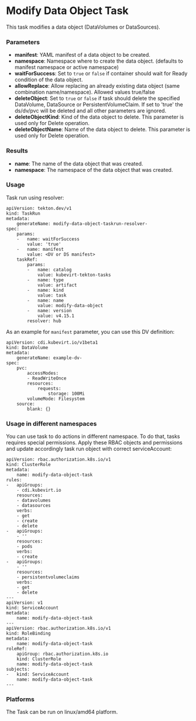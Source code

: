 # Modify Data Object Task

This task modifies a data object (DataVolumes or DataSources).

### Parameters

- **manifest**: YAML manifest of a data object to be created.
- **namespace**: Namespace where to create the data object. (defaults to manifest namespace or active namespace)
- **waitForSuccess**: Set to `true` or `false` if container should wait for Ready condition of the data object.
- **allowReplace**: Allow replacing an already existing data object (same combination name/namespace). Allowed values true/false
- **deleteObject**: Set to `true` or `false` if task should delete the specified DataVolume, DataSource or PersistentVolumeClaim. If set to 'true' the ds/dv/pvc will be deleted and all other parameters are ignored.
- **deleteObjectKind**: Kind of the data object to delete. This parameter is used only for Delete operation.
- **deleteObjectName**: Name of the data object to delete. This parameter is used only for Delete operation.
  
### Results

- **name**: The name of the data object that was created.
- **namespace**: The namespace of the data object that was created.

### Usage

Task run using resolver:
```
apiVersion: tekton.dev/v1
kind: TaskRun
metadata:
    generateName: modify-data-object-taskrun-resolver-
spec:
    params:
    -   name: waitForSuccess
        value: 'true'
    -   name: manifest
        value: <DV or DS manifest>
    taskRef:
        params:
        -   name: catalog
            value: kubevirt-tekton-tasks
        -   name: type
            value: artifact
        -   name: kind
            value: task
        -   name: name
            value: modify-data-object
        -   name: version
            value: v4.15.1
        resolver: hub
```

As an example for `manifest` parameter, you can use this DV definition:
```
apiVersion: cdi.kubevirt.io/v1beta1
kind: DataVolume
metadata:
    generateName: example-dv-
spec:
    pvc:
        accessModes:
        - ReadWriteOnce
        resources:
            requests:
                storage: 100Mi
        volumeMode: Filesystem
    source:
        blank: {}
```

### Usage in different namespaces

You can use task to do actions in different namespace. To do that, tasks requires special permissions. Apply these RBAC objects and permissions and update accordingly task run object with correct serviceAccount:

```
apiVersion: rbac.authorization.k8s.io/v1
kind: ClusterRole
metadata:
    name: modify-data-object-task
rules:
-   apiGroups:
    - cdi.kubevirt.io
    resources:
    - datavolumes
    - datasources
    verbs:
    - get
    - create
    - delete
-   apiGroups:
    - ''
    resources:
    - pods
    verbs:
    - create
-   apiGroups:
    - ''
    resources:
    - persistentvolumeclaims
    verbs:
    - get
    - delete
---
apiVersion: v1
kind: ServiceAccount
metadata:
    name: modify-data-object-task
---
apiVersion: rbac.authorization.k8s.io/v1
kind: RoleBinding
metadata:
    name: modify-data-object-task
roleRef:
    apiGroup: rbac.authorization.k8s.io
    kind: ClusterRole
    name: modify-data-object-task
subjects:
-   kind: ServiceAccount
    name: modify-data-object-task
---
```

### Platforms

The Task can be run on linux/amd64 platform.
